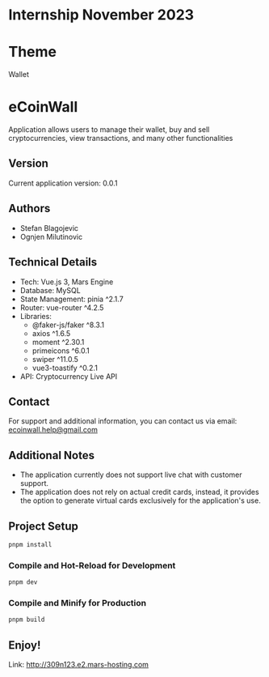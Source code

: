 # Internship November 2023

# Theme
Wallet

# eCoinWall
Application allows users to manage their wallet, buy and sell cryptocurrencies, view transactions, and many other functionalities

## Version
Current application version: 0.0.1

## Authors
- Stefan Blagojevic
- Ognjen Milutinovic

## Technical Details
- Tech: Vue.js 3, Mars Engine
- Database: MySQL
- State Management: pinia ^2.1.7
- Router: vue-router ^4.2.5
- Libraries: 
    - @faker-js/faker ^8.3.1
    - axios ^1.6.5
    - moment ^2.30.1
    - primeicons ^6.0.1
    - swiper ^11.0.5
    - vue3-toastify ^0.2.1
- API: Cryptocurrency Live API


## Contact
For support and additional information, you can contact us via email: ecoinwall.help@gmail.com

## Additional Notes
- The application currently does not support live chat with customer support.
- The application does not rely on actual credit cards, 
  instead, it provides the option to generate virtual cards exclusively for the application's use.

## Project Setup

```sh
pnpm install
```

### Compile and Hot-Reload for Development

```sh
pnpm dev
```

### Compile and Minify for Production

```sh
pnpm build
```

## Enjoy!
Link: http://309n123.e2.mars-hosting.com

